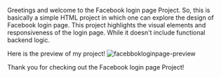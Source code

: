 Greetings and welcome to the Facebook login page Project.
So, this is basically a simple HTML project in which one can explore the design of Facebook login page.
This project highlights the visual elements and responsiveness of the login page. While it doesn't include functional backend logic.

Here is the preview of my project!
![facebbokloginpage-preview](https://github.com/gnanachandrik/practice/assets/154501301/5d556cf9-4b34-4af8-b7b2-c174a93fa3e5)

Thank you for checking out the Facebook login page Project!
